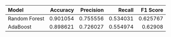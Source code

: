 | Model         |   Accuracy |   Precision |   Recall |   F1 Score |
|:--------------|-----------:|------------:|---------:|-----------:|
| Random Forest |   0.901054 |    0.755556 | 0.534031 |   0.625767 |
| AdaBoost      |   0.898621 |    0.726027 | 0.554974 |   0.62908  |
